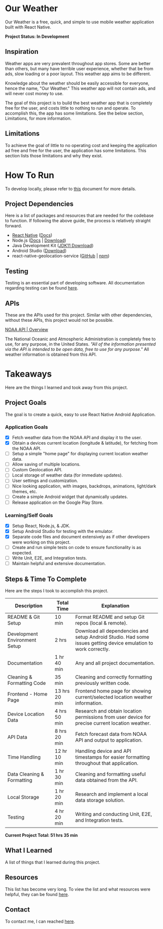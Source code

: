 # Our Weather

Our Weather is a free, quick, and simple to use mobile weather application built with React Native. 

**Project Status: In Development**

## Inspiration

Weather apps are very prevalent throughout app stores. Some are better than others, but many have terrible user experience, whether that be from ads, slow loading or a poor layout. This weather app aims to be different. 

Knowledge about the weather should be easily accessible for everyone, hence the name, "Our Weather." This weather app will not contain ads, and will never cost money to use. 

The goal of this project is to build the best weather app that is completely free for the user, and costs little to nothing to run and operate. To accomplish this, the app has some limitations. See the below section, Limitations, for more information. 

## Limitations

To achieve the goal of little to no operating cost and keeping the application ad free and free for the user, the application has some limitations. This section lists those limitations and why they exist.

# How To Run

To develop locally, please refer to [this](./Docs/Setup.md) document for more details.

## Project Dependencies

Here is a list of packages and resources that are needed for the codebase to function. If following the above guide, the process is relatively straight forward. 

- [React Native](https://reactnative.dev/) ([Docs](https://reactnative.dev/docs/getting-started))
- Node.js ([Docs](https://nodejs.org/en/docs) | [Download](https://nodejs.org/en/download))
- Java Development Kit ([JDK11 Download](https://www.oracle.com/java/technologies/javase/jdk11-archive-downloads.html))
- Android Studio ([Download](https://developer.android.com/studio))
- react-native-geolocation-service ([GitHub](https://github.com/Agontuk/react-native-geolocation-service) | [npm](https://www.npmjs.com/package/react-native-geolocation-service))

## Testing

Testing is an essential part of developing software. All documentation regarding testing can be found [here](Docs/Testing.md).

## APIs

These are the APIs used for this project. Similar with other dependencies, without these APIs, this project would not be possible. 

[NOAA API | Overview](https://www.weather.gov/documentation/services-web-api#/default/radar_servers)

The National Oceanic and Atmospheric Administration is completely free to use, for any purpose, in the United States. *"All of the information presented via the API is intended to be open data, free to use for any purpose."* All weather information is obtained from this API.

# Takeaways

Here are the things I learned and took away from this project.

## Project Goals

The goal is to create a quick, easy to use React Native Android Application.

### Application Goals

- [x] Fetch weather data from the NOAA API and display it to the user.
- [x] Obtain a devices current location (longitude & latitude), for fetching from the NOAA API.
- [ ] Setup a simple "home page" for displaying current location weather data.
- [ ] Allow saving of multiple locations.
- [ ] Custom Geolocation API.
- [ ] Local storage of weather data (for immediate updates).
- [ ] User settings and customization.
- [ ] Nice looking application, with images, backdrops, animations, light/dark themes, etc.
- [ ] Create a simple Android widget that dynamically updates.
- [ ] Release application on the Google Play Store.

### Learning/Self Goals

- [x] Setup React, Node.js, & JDK.
- [x] Setup Android Studio for testing with the emulator.
- [x] Separate code files and document extensively as if other developers were working on this project.
- [ ] Create and run simple tests on code to ensure functionality is as expected.
- [ ] Write Unit, E2E, and Integration tests.
- [ ] Maintain helpful and extensive documentation.

## Steps & Time To Complete

Here are the steps I took to accomplish this project.

| Description | Total Time | Explanation |
|--|--|--|
| README & Git Setup | 10 min | Format README and setup Git repos (local & remote). |
| Development Environment Setup | 2 hrs | Download all dependencies and setup Android Studio. Had some issues getting device emulation to work correctly. |
| Documentation | 1 hr 40 min | Any and all project documentation. |
| Cleaning & Formatting Code | 35 min | Cleaning and correctly formatting previously written code. |
| Frontend - Home Page | 13 hrs 20 min | Frontend home page for showing current/selected location weather information. |
| Device Location Data | 4 hrs 50 min | Research and obtain location permissions from user device for precise current location weather. |
| API Data | 8 hrs 20 min | Fetch forecast data from NOAA API and output to application. |
| Time Handling | 12 hr 10 min | Handling device and API timestamps for easier formatting throughout that application. |
| Data Cleaning & Formatting | 1 hr 30 min | Cleaning and formatting useful data obtained from the API. |
| Local Storage | 1 hr 20 min | Research and implement a local data storage solution. |
| Testing | 4 hr 20 min | Writing and conducting Unit, E2E, and Integration tests. |

**Current Project Total: 51 hrs 35 min**

## What I Learned

A list of things that I learned during this project.

## Resources

This list has become very long. To view the list and what resources were helpful, they can be found [here](./Docs/Resources.md).

## Contact

To contact me, I can reached [here](mailto:willbushie@gmail.com).
